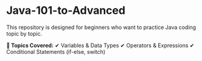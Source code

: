 # Java-101-to-Advanced
This repository is designed for beginners who want to practice Java coding topic by topic.



**🔹 Topics Covered:**
✔ Variables & Data Types
✔ Operators & Expressions
✔ Conditional Statements (if-else, switch)
